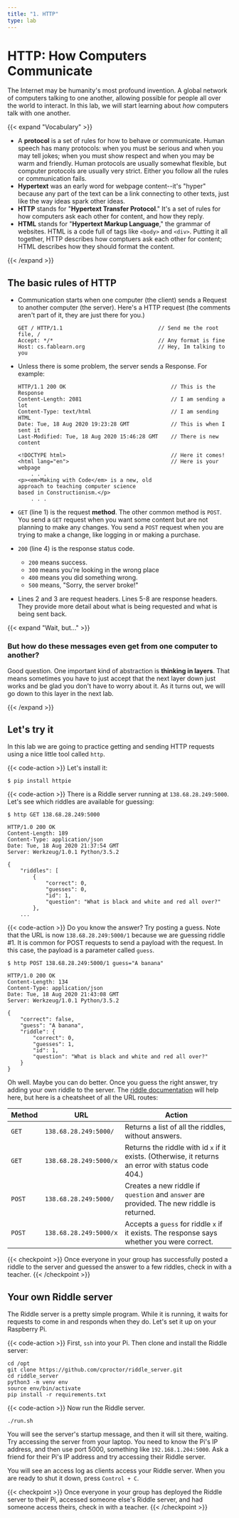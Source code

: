```yaml
---
title: "1. HTTP"
type: lab
---
```


# HTTP: How Computers Communicate

The Internet may be humanity's most profound invention. A global
network of computers talking to one another, allowing possible for people all
over the world to interact. In this lab, we will start learning about *how*
computers talk with one another. 

{{< expand "Vocabulary" >}}

- A **protocol** is a set of rules for how to behave or communicate. 
  Human speech has many protocols: when you must be serious and when you may tell jokes; 
  when you must show respect and when you may be warm and friendly. Human
  protocols are usually somewhat flexible, but computer protocols are usually very
  strict. Either you follow all the rules or communication fails. 
- **Hypertext** was an early word for webpage content--it's "hyper"
  because any part of the text can be a link connecting to other texts, just
  like the way ideas spark other ideas. 
- **HTTP** stands for "**Hypertext Transfer Protocol**." It's a set of rules for how
  computers ask each other for content, and how they reply. 
- **HTML** stands for "**Hypertext Markup Language**," the grammar of websites.
  HTML is a code full of tags like `<body>` and `<div>`. Putting it all
  together, HTTP describes how comptuers ask each other for content; HTML describes 
  how they should format the content. 

{{< /expand >}}

## The basic rules of HTTP

- Communication starts when one computer (the client) sends a Request to another computer (the server). 
  Here's a HTTP request (the comments aren't part of it, they are just there for you.)

  ```shell {linenos=table}
  GET / HTTP/1.1                              // Send me the root file, /
  Accept: */*                                 // Any format is fine
  Host: cs.fablearn.org                       // Hey, Im talking to you
  ```

- Unless there is some problem, the server sends a Response. 
  For example: 

  ```shell {linenos=table, linenostart=4}
  HTTP/1.1 200 OK                                 // This is the Response
  Content-Length: 2081                            // I am sending a lot
  Content-Type: text/html                         // I am sending HTML
  Date: Tue, 18 Aug 2020 19:23:28 GMT             // This is when I sent it
  Last-Modified: Tue, 18 Aug 2020 15:46:28 GMT    // There is new content
  
  <!DOCTYPE html>                                 // Here it comes!
  <html lang="en">                                // Here is your webpage
      . . . 
  <p><em>Making with Code</em> is a new, old 
  approach to teaching computer science 
  based in Constructionism.</p>
      . . .
  ```
- `GET` (line 1) is the request **method**. The other common method is `POST`. You 
  send a `GET` request when you want some content but are not planning to make
  any changes. You send a `POST` request when you are trying to make a change, 
  like logging in or making a purchase.
- `200` (line 4) is the response status code. 
  - `200` means success.
  - `300` means you're looking in the wrong place
  - `400` means you did something wrong.
  - `500` means, "Sorry, the server broke!" 
- Lines 2 and 3 are request headers. Lines 5-8 are response headers. They provide
  more detail about what is being requested and what is being sent back.

{{< expand "Wait, but..." >}}

### But how do these messages even get from one computer to another? 

Good question. One important kind of abstraction is **thinking in layers**. That
means sometimes you have to just accept that the next layer down just works and
be glad you don't have to worry about it. As it turns out, we will go down to
this layer in the next lab.

{{< /expand >}}

## Let's try it

In this lab we are going to practice getting and sending HTTP requests using a
nice little tool called `http`. 

{{< code-action >}}  Let's install it:

```shell
$ pip install httpie
```

{{< code-action >}} There is a Riddle server running at `138.68.28.249:5000`. Let's see
which riddles are available for guessing: 

```shell
$ http GET 138.68.28.249:5000

HTTP/1.0 200 OK
Content-Length: 189
Content-Type: application/json
Date: Tue, 18 Aug 2020 21:37:54 GMT
Server: Werkzeug/1.0.1 Python/3.5.2

{
    "riddles": [
        {
            "correct": 0,
            "guesses": 0,
            "id": 1,
            "question": "What is black and white and red all over?"
        },
    ...
```

{{< code-action >}} Do you know the answer? Try posting a guess. Note that the URL is now 
`138.68.28.249:5000/1` because we are guessing riddle #1. It is common for 
POST requests to send a payload with the request. In this case, the payload is a
parameter called `guess`.

```shell
$ http POST 138.68.28.249:5000/1 guess="A banana"

HTTP/1.0 200 OK
Content-Length: 134
Content-Type: application/json
Date: Tue, 18 Aug 2020 21:43:08 GMT
Server: Werkzeug/1.0.1 Python/3.5.2

{
    "correct": false,
    "guess": "A banana",
    "riddle": {
        "correct": 0,
        "guesses": 1,
        "id": 1,
        "question": "What is black and white and red all over?"
    }
}
```

Oh well. Maybe you can do better. Once you guess the right answer, try adding your own riddle 
to the server. The [riddle documentation](https://github.com/cproctor/riddle_server) will help here, but here 
is a cheatsheet of all the URL routes:

| Method | URL                    | Action                                                                                               |
| ------ | ---------------------- | ---------------------------------------------------------------------------------------------------- |
| `GET`  | `138.68.28.249:5000/`  | Returns a list of all the riddles, without answers.                                                  |
| `GET`  | `138.68.28.249:5000/x` | Returns the riddle with id `x` if it exists. (Otherwise, it returns an error with status code 404.)  |
| `POST` | `138.68.28.249:5000/`  | Creates a new riddle if `question` and `answer` are provided. The new riddle is returned.            |
| `POST` | `138.68.28.249:5000/x` | Accepts a `guess` for riddle `x` if it exists. The response says whether you were correct. |

{{< checkpoint >}}
Once everyone in your group has successfully posted a riddle to the
server and guessed the answer to a few riddles, check in with a teacher.
{{< /checkpoint >}}

## Your own Riddle server

The Riddle server is a pretty simple program. While it is running, it waits for
requests to come in and responds when they do. Let's set it up on your Raspberry
Pi.

{{< code-action >}} First, `ssh` into your Pi. Then clone and install the Riddle
server:

```shell
cd /opt
git clone https://github.com/cproctor/riddle_server.git
cd riddle_server
python3 -m venv env
source env/bin/activate
pip install -r requirements.txt
```

{{< code-action >}} Now run the Riddle server. 

```shell
./run.sh
```

You will see the server's startup message, and then it will sit there, waiting.
Try accessing the server from your laptop. You need to know the Pi's IP address, 
and then use port 5000, something like `192.168.1.204:5000`. Ask a friend for
their Pi's IP address and try accessing their Riddle server. 

You will see an access log as clients access your Riddle server. When you are
ready to shut it down, press `Control + C`.

{{< checkpoint >}}
Once everyone in your group has deployed the Riddle server to their Pi, accessed
someone else's Riddle server, and had someone access theirs, check in with a
teacher. 
{{< /checkpoint >}}
